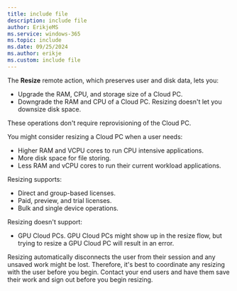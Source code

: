 ```yaml
---
title: include file
description: include file
author: ErikjeMS  
ms.service: windows-365
ms.topic: include
ms.date: 09/25/2024
ms.author: erikje
ms.custom: include file
---
```


The **Resize** remote action, which preserves user and disk data, lets you:

- Upgrade the RAM, CPU, and storage size of a Cloud PC.
- Downgrade the RAM and CPU of a Cloud PC. Resizing doesn't let you downsize disk space.

These operations don't require reprovisioning of the Cloud PC.

You might consider resizing a Cloud PC when a user needs:

- Higher RAM and VCPU cores to run CPU intensive applications.
- More disk space for file storing.
- Less RAM and vCPU cores to run their current workload applications.

Resizing supports:

- Direct and group-based licenses.
- Paid, preview, and trial licenses.
- Bulk and single device operations.

Resizing doesn't support:

- GPU Cloud PCs. GPU Cloud PCs might show up in the resize flow, but trying to resize a GPU Cloud PC will result in an error.

Resizing automatically disconnects the user from their session and any unsaved work might be lost. Therefore, it's best to coordinate any resizing with the user before you begin. Contact your end users and have them save their work and sign out before you begin resizing.
